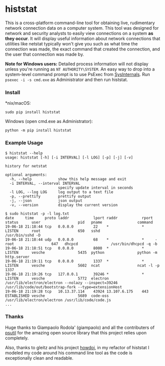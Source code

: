 # histstat

This is a cross-platform command-line tool for obtaining live, rudimentary network connection data on a computer system. This tool was designed for network and security analysts to easily view connections on a system **as they occur**. It will display useful information about network connections that utilities like netstat typically won't give you such as what time the connection was made, the exact command that created the connection, and the user that connection was made by.

**Note for Windows users:** Detailed process information will not display unless you're running as `NT AUTHORITY\SYSTEM`. An easy way to drop into a system-level command prompt is to use PsExec from [SysInternals](https://technet.microsoft.com/en-us/sysinternals/bb842062.aspx). Run `psexec -i -s cmd.exe` as Administrator and then run histstat.

### Install

*nix/macOS:
```
sudo pip install histstat
```

Windows (open cmd.exe as Administrator):
```
python -m pip install histstat
```

### Example Usage

```
$ histstat --help
usage: histstat [-h] [-i INTERVAL] [-l LOG] [-p] [-j] [-v]

history for netstat

optional arguments:
  -h, --help            show this help message and exit
  -i INTERVAL, --interval INTERVAL
                        specify update interval in seconds
  -l LOG, --log LOG     log output to a text file
  -p, --prettify        prettify output
  -j, --json            json output
  -v, --version         display the current version

$ sudo histstat -p -l log.txt
date     time     proto laddr           lport raddr           rport status      user                 pid   pname                command
19-06-18 21:18:44 tcp   0.0.0.0         22    *               *     LISTEN      root                 650   sshd                 /usr/bin/sshd -D
19-06-18 21:18:44 udp   0.0.0.0         68    *               *     -           root                 647   dhcpcd               /usr/bin/dhcpcd -q -b
19-06-18 21:18:51 tcp   0.0.0.0         8000  *               *     LISTEN      vesche               5435  python               python -m http.server
19-06-18 21:19:11 tcp   0.0.0.0         1337  *               *     LISTEN      vesche               5602  ncat                 ncat -l -p 1337
19-06-18 21:19:26 tcp   127.0.0.1       39246 *               *     LISTEN      vesche               5772  electron             /usr/lib/electron/electron --nolazy --inspect=39246 /usr/lib/code/out/bootstrap-fork --type=extensionHost
19-06-18 21:19:28 tcp   10.13.37.114    43924 13.107.6.175    443   ESTABLISHED vesche               5689  code-oss             /usr/lib/electron/electron /usr/lib/code/code.js
...
```

### Thanks

Huge thanks to Giampaolo Rodola' (giampaolo) and all the contributers of [psutil](https://github.com/giampaolo/psutil) for the amazing open source library that this project relies upon completely.

Also, thanks to gleitz and his project [howdoi](https://github.com/gleitz/howdoi), in my refactor of histstat I modeled my code around his command line tool as the code is exceptionally clean and readable.
